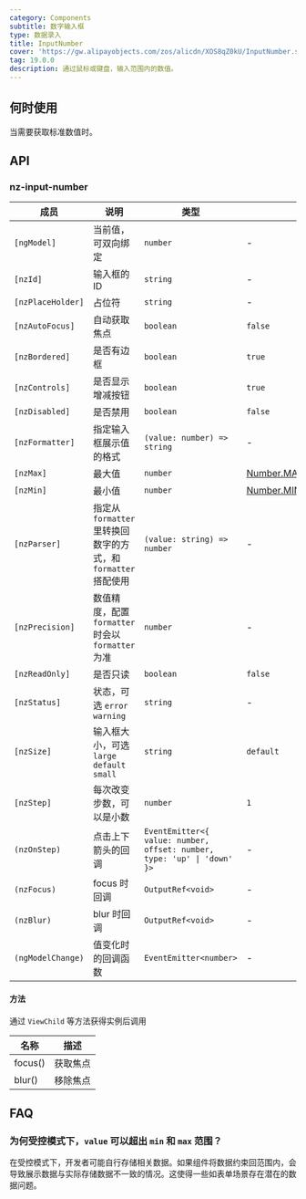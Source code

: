 ```yaml
---
category: Components
subtitle: 数字输入框
type: 数据录入
title: InputNumber
cover: 'https://gw.alipayobjects.com/zos/alicdn/XOS8qZ0kU/InputNumber.svg'
tag: 19.0.0
description: 通过鼠标或键盘，输入范围内的数值。
---
```



## 何时使用

当需要获取标准数值时。


## API

### nz-input-number

| 成员              | 说明                                                           | 类型                                                                    | 默认值                                                                                                                              |
| ----------------- | -------------------------------------------------------------- | ----------------------------------------------------------------------- | ----------------------------------------------------------------------------------------------------------------------------------- |
| `[ngModel]`       | 当前值，可双向绑定                                             | `number`                                                                | -                                                                                                                                   |
| `[nzId]`          | 输入框的 ID                                                    | `string`                                                                | -                                                                                                                                   |
| `[nzPlaceHolder]` | 占位符                                                         | `string`                                                                | -                                                                                                                                   |
| `[nzAutoFocus]`   | 自动获取焦点                                                   | `boolean`                                                               | `false`                                                                                                                             |
| `[nzBordered]`    | 是否有边框                                                     | `boolean`                                                               | `true`                                                                                                                              |
| `[nzControls]`    | 是否显示增减按钮                                               | `boolean`                                                               | `true`                                                                                                                              |
| `[nzDisabled]`    | 是否禁用                                                       | `boolean`                                                               | `false`                                                                                                                             |
| `[nzFormatter]`   | 指定输入框展示值的格式                                         | `(value: number) => string`                                             | -                                                                                                                                   |
| `[nzMax]`         | 最大值                                                         | `number`                                                                | [Number.MAX_SAFE_INTEGER](https://developer.mozilla.org/zh-CN/docs/Web/JavaScript/Reference/Global_Objects/Number/MAX_SAFE_INTEGER) |
| `[nzMin]`         | 最小值                                                         | `number`                                                                | [Number.MIN_SAFE_INTEGER](https://developer.mozilla.org/zh-CN/docs/Web/JavaScript/Reference/Global_Objects/Number/MIN_SAFE_INTEGER) |
| `[nzParser]`      | 指定从 `formatter` 里转换回数字的方式，和 `formatter` 搭配使用 | `(value: string) => number`                                             | -                                                                                                                                   |
| `[nzPrecision]`   | 数值精度，配置 `formatter` 时会以 `formatter` 为准             | `number`                                                                | -                                                                                                                                   |
| `[nzReadOnly]`    | 是否只读                                                       | `boolean`                                                               | `false`                                                                                                                             |
| `[nzStatus]`      | 状态，可选 `error` `warning`                                   | `string`                                                                | -                                                                                                                                   |
| `[nzSize]`        | 输入框大小，可选 `large` `default` `small`                     | `string`                                                                | `default`                                                                                                                           |
| `[nzStep]`        | 每次改变步数，可以是小数                                       | `number`                                                                | `1`                                                                                                                                 |
| `(nzOnStep)`      | 点击上下箭头的回调                                             | `EventEmitter<{ value: number, offset: number, type: 'up' \| 'down' }>` | -                                                                                                                                   |
| `(nzFocus)`       | focus 时回调                                                   | `OutputRef<void>`                                                       | -                                                                                                                                   |
| `(nzBlur)`        | blur 时回调                                                    | `OutputRef<void>`                                                       | -                                                                                                                                   |
| `(ngModelChange)` | 值变化时的回调函数                                             | `EventEmitter<number>`                                                  | -                                                                                                                                   |

#### 方法

通过 `ViewChild` 等方法获得实例后调用

| 名称    | 描述     |
| ------- | -------- |
| focus() | 获取焦点 |
| blur()  | 移除焦点 |

## FAQ

### 为何受控模式下，`value` 可以超出 `min` 和 `max` 范围？

在受控模式下，开发者可能自行存储相关数据。如果组件将数据约束回范围内，会导致展示数据与实际存储数据不一致的情况。这使得一些如表单场景存在潜在的数据问题。
